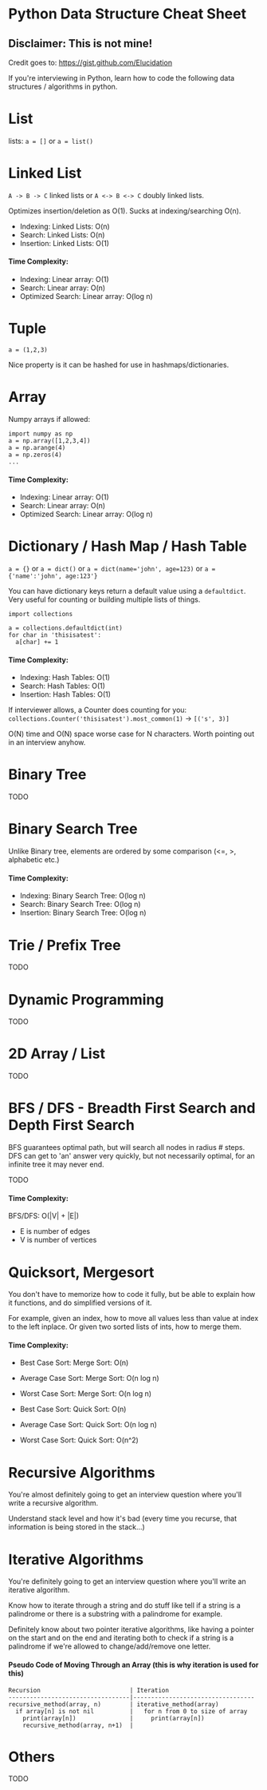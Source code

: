 # Python Data Structure Cheat Sheet

## Disclaimer: This is not mine! 
Credit goes to: https://gist.github.com/Elucidation

If you're interviewing in Python, learn how to code the following data structures / algorithms in python.

# List

lists: `a = []` or `a = list()`



# Linked List

`A -> B -> C` linked lists or `A <-> B <-> C` doubly linked lists.

Optimizes insertion/deletion as O(1). Sucks at indexing/searching O(n).

- Indexing:         Linked Lists: O(n)
- Search:           Linked Lists: O(n)
- Insertion:        Linked Lists: O(1)

#### Time Complexity:
- Indexing:         Linear array: O(1)
- Search:           Linear array: O(n)
- Optimized Search: Linear array: O(log n)

# Tuple

`a = (1,2,3)`

Nice property is it can be hashed for use in hashmaps/dictionaries.

# Array

Numpy arrays if allowed:
```
import numpy as np
a = np.array([1,2,3,4])
a = np.arange(4)
a = np.zeros(4)
...
```

#### Time Complexity:
- Indexing:         Linear array: O(1)
- Search:           Linear array: O(n)
- Optimized Search: Linear array: O(log n)

# Dictionary / Hash Map / Hash Table

`a = {}` or `a = dict()` or `a = dict(name='john', age=123)` or `a = {'name':'john', age:123'}`

You can have dictionary keys return a default value using a `defaultdict`. Very useful for counting or building multiple lists of things.

```
import collections

a = collections.defaultdict(int)
for char in 'thisisatest':
  a[char] += 1
```

#### Time Complexity:
- Indexing:         Hash Tables: O(1)
- Search:           Hash Tables: O(1)
- Insertion:        Hash Tables: O(1)

If interviewer allows, a Counter does counting for you: `collections.Counter('thisisatest').most_common(1)` -> `[('s', 3)]`

O(N) time and O(N) space worse case for N characters. Worth pointing out in an interview anyhow.

# Binary Tree

TODO

# Binary Search Tree

Unlike Binary tree, elements are ordered by some comparison (<=, >, alphabetic etc.)

#### Time Complexity:
- Indexing:  Binary Search Tree: O(log n)
- Search:    Binary Search Tree: O(log n)
- Insertion: Binary Search Tree: O(log n)

# Trie / Prefix Tree

TODO

# Dynamic Programming 

TODO

# 2D Array / List

TODO

# BFS / DFS - Breadth First Search and Depth First Search

BFS guarantees optimal path, but will search all nodes in radius # steps.
DFS can get to 'an' answer very quickly, but not necessarily optimal, for an infinite tree it may never end.

TODO

#### Time Complexity:

BFS/DFS: O(|V| + |E|)
- E is number of edges
- V is number of vertices

# Quicksort, Mergesort

You don't have to memorize how to code it fully, but be able to explain how it functions, and do simplified versions of it.

For example, given an index, how to move all values less than value at index to the left inplace.
Or given two sorted lists of ints, how to merge them.

#### Time Complexity:
- Best Case Sort: Merge Sort: O(n)
- Average Case Sort: Merge Sort: O(n log n)
- Worst Case Sort: Merge Sort: O(n log n)

- Best Case Sort: Quick Sort: O(n)
- Average Case Sort: Quick Sort: O(n log n)
- Worst Case Sort: Quick Sort: O(n^2)

# Recursive Algorithms

You're almost definitely going to get an interview question where you'll write a recursive algorithm.

Understand stack level and how it's bad (every time you recurse, that information is being stored in the stack...)

# Iterative Algorithms

You're definitely going to get an interview question where you'll write an iterative algorithm.

Know how to iterate through a string and do stuff like tell if a string is a palindrome or there is a substring with a palindrome for example.

Definitely know about two pointer iterative algorithms, like having a pointer on the start and on the end and iterating both to check if a string is a palindrome if we're allowed to change/add/remove one letter.

#### Pseudo Code of Moving Through an Array (this is why iteration is used for this)
```
Recursion                         | Iteration
----------------------------------|----------------------------------
recursive_method(array, n)        | iterative_method(array)
  if array[n] is not nil          |   for n from 0 to size of array
    print(array[n])               |     print(array[n])
    recursive_method(array, n+1)  |
```

# Others

TODO
